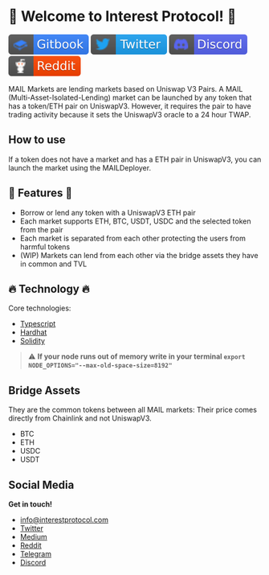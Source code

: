 # :seedling: Welcome to Interest Protocol! :seedling:

[![docs](./assets/gitbook_2.svg)](https://docs.interestprotocol.com/)
[![twitter](./assets/twitter.svg)](https://twitter.com/interest_dinero)
[![discord](./assets/discord.svg)](https://discord.gg/PJEkqM4Crk)
[![reddit](./assets/reddit.svg)](https://www.reddit.com/user/InterestProtocol)

MAIL Markets are lending markets based on Uniswap V3 Pairs. 
A MAIL (Multi-Asset-Isolated-Lending) market can be launched by any token that has a token/ETH pair on UniswapV3.
However, it requires the pair to have trading activity because it sets the UniswapV3 oracle to a 24 hour TWAP.

## How to use

If a token does not have a market and has a ETH pair in UniswapV3, you can launch the market using the MAILDeployer. 

## :money_with_wings: Features :money_with_wings:

- Borrow or lend any token with a UniswapV3 ETH pair
- Each market supports ETH, BTC, USDT, USDC and the selected token from the pair
- Each market is separated from each other protecting the users from harmful tokens
- (WIP) Markets can lend from each other via the bridge assets they have in common and TVL 

## :fire: Technology :fire:

Core technologies:

- [Typescript](https://www.typescriptlang.org/)
- [Hardhat](https://hardhat.org/)
- [Solidity](https://docs.soliditylang.org/)

> :warning: **If your node runs out of memory write in your terminal `export NODE_OPTIONS="--max-old-space-size=8192" `**

## Bridge Assets

They are the common tokens between all MAIL markets:
Their price comes directly from Chainlink and not UniswapV3.

- BTC
- ETH
- USDC 
- USDT

## Social Media

**Get in touch!**

- info@interestprotocol.com
- [Twitter](https://twitter.com/interest_dinero)
- [Medium](https://medium.com/@interestprotocol)
- [Reddit](https://www.reddit.com/user/InterestProtocol)
- [Telegram](https://t.me/interestprotocol)
- [Discord](https://discord.gg/PJEkqM4Crk)
